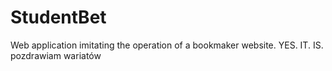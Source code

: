 # StudentBet
Web application imitating the operation of a bookmaker website.
YES. IT. IS. pozdrawiam wariatów
